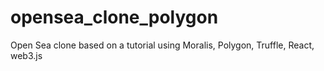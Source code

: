 # opensea_clone_polygon
Open Sea clone based on a tutorial using Moralis, Polygon, Truffle, React, web3.js
